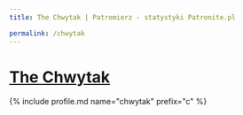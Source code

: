 ```yaml
---
title: The Chwytak | Patromierz - statystyki Patronite.pl

permalink: /chwytak
---
```


# [The Chwytak](https://patronite.pl/chwytak)

{% include profile.md name="chwytak" prefix="c" %}
